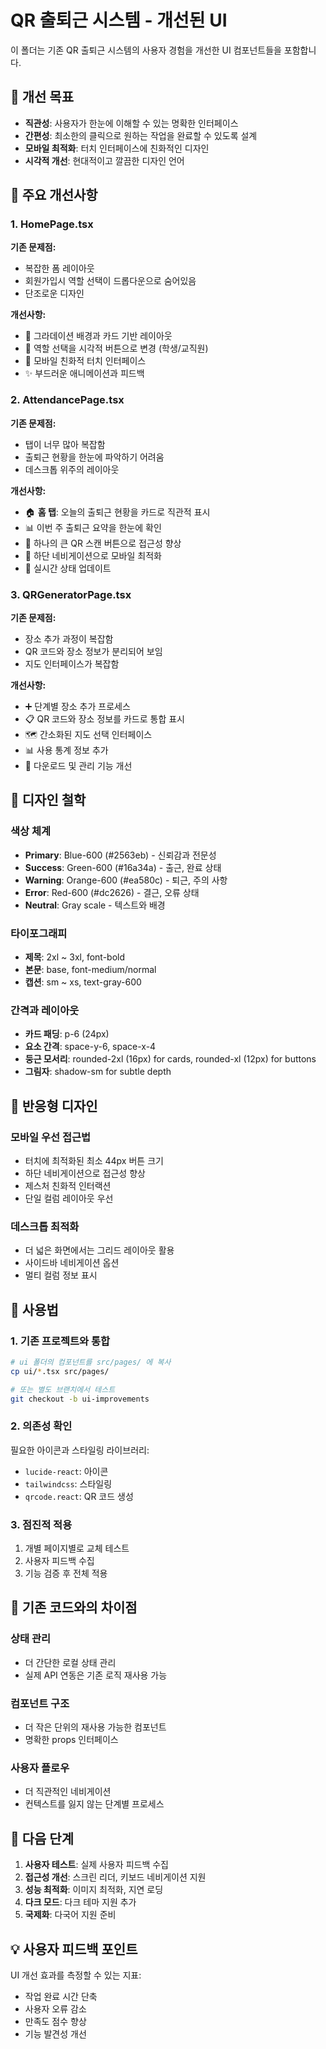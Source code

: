 # QR 출퇴근 시스템 - 개선된 UI

이 폴더는 기존 QR 출퇴근 시스템의 사용자 경험을 개선한 UI 컴포넌트들을 포함합니다.

## 🎯 개선 목표

- **직관성**: 사용자가 한눈에 이해할 수 있는 명확한 인터페이스
- **간편성**: 최소한의 클릭으로 원하는 작업을 완료할 수 있도록 설계
- **모바일 최적화**: 터치 인터페이스에 친화적인 디자인
- **시각적 개선**: 현대적이고 깔끔한 디자인 언어

## 📱 주요 개선사항

### 1. HomePage.tsx
**기존 문제점:**
- 복잡한 폼 레이아웃
- 회원가입시 역할 선택이 드롭다운으로 숨어있음
- 단조로운 디자인

**개선사항:**
- 🎨 그라데이션 배경과 카드 기반 레이아웃
- 🔘 역할 선택을 시각적 버튼으로 변경 (학생/교직원)
- 📱 모바일 친화적 터치 인터페이스
- ✨ 부드러운 애니메이션과 피드백

### 2. AttendancePage.tsx
**기존 문제점:**
- 탭이 너무 많아 복잡함
- 출퇴근 현황을 한눈에 파악하기 어려움
- 데스크톱 위주의 레이아웃

**개선사항:**
- 🏠 **홈 탭**: 오늘의 출퇴근 현황을 카드로 직관적 표시
- 📊 이번 주 출퇴근 요약을 한눈에 확인
- 🎯 하나의 큰 QR 스캔 버튼으로 접근성 향상
- 📱 하단 네비게이션으로 모바일 최적화
- 🔄 실시간 상태 업데이트

### 3. QRGeneratorPage.tsx
**기존 문제점:**
- 장소 추가 과정이 복잡함
- QR 코드와 장소 정보가 분리되어 보임
- 지도 인터페이스가 복잡함

**개선사항:**
- ➕ 단계별 장소 추가 프로세스
- 📋 QR 코드와 장소 정보를 카드로 통합 표시
- 🗺️ 간소화된 지도 선택 인터페이스
- 📊 사용 통계 정보 추가
- 💾 다운로드 및 관리 기능 개선

## 🎨 디자인 철학

### 색상 체계
- **Primary**: Blue-600 (#2563eb) - 신뢰감과 전문성
- **Success**: Green-600 (#16a34a) - 출근, 완료 상태
- **Warning**: Orange-600 (#ea580c) - 퇴근, 주의 사항
- **Error**: Red-600 (#dc2626) - 결근, 오류 상태
- **Neutral**: Gray scale - 텍스트와 배경

### 타이포그래피
- **제목**: 2xl ~ 3xl, font-bold
- **본문**: base, font-medium/normal
- **캡션**: sm ~ xs, text-gray-600

### 간격과 레이아웃
- **카드 패딩**: p-6 (24px)
- **요소 간격**: space-y-6, space-x-4
- **둥근 모서리**: rounded-2xl (16px) for cards, rounded-xl (12px) for buttons
- **그림자**: shadow-sm for subtle depth

## 📱 반응형 디자인

### 모바일 우선 접근법
- 터치에 최적화된 최소 44px 버튼 크기
- 하단 네비게이션으로 접근성 향상
- 제스처 친화적 인터랙션
- 단일 컬럼 레이아웃 우선

### 데스크톱 최적화
- 더 넓은 화면에서는 그리드 레이아웃 활용
- 사이드바 네비게이션 옵션
- 멀티 컬럼 정보 표시

## 🚀 사용법

### 1. 기존 프로젝트와 통합
```bash
# ui 폴더의 컴포넌트를 src/pages/ 에 복사
cp ui/*.tsx src/pages/

# 또는 별도 브랜치에서 테스트
git checkout -b ui-improvements
```

### 2. 의존성 확인
필요한 아이콘과 스타일링 라이브러리:
- `lucide-react`: 아이콘
- `tailwindcss`: 스타일링
- `qrcode.react`: QR 코드 생성

### 3. 점진적 적용
1. 개별 페이지별로 교체 테스트
2. 사용자 피드백 수집
3. 기능 검증 후 전체 적용

## 🔄 기존 코드와의 차이점

### 상태 관리
- 더 간단한 로컬 상태 관리
- 실제 API 연동은 기존 로직 재사용 가능

### 컴포넌트 구조
- 더 작은 단위의 재사용 가능한 컴포넌트
- 명확한 props 인터페이스

### 사용자 플로우
- 더 직관적인 네비게이션
- 컨텍스트를 잃지 않는 단계별 프로세스

## 🎯 다음 단계

1. **사용자 테스트**: 실제 사용자 피드백 수집
2. **접근성 개선**: 스크린 리더, 키보드 네비게이션 지원
3. **성능 최적화**: 이미지 최적화, 지연 로딩
4. **다크 모드**: 다크 테마 지원 추가
5. **국제화**: 다국어 지원 준비

## 💡 사용자 피드백 포인트

UI 개선 효과를 측정할 수 있는 지표:
- 작업 완료 시간 단축
- 사용자 오류 감소
- 만족도 점수 향상
- 기능 발견성 개선 